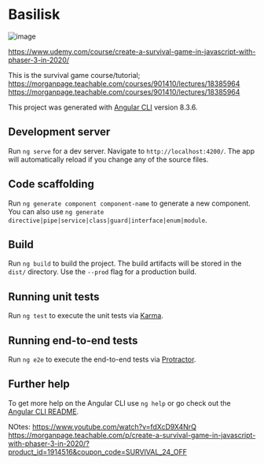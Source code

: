 # Basilisk

![image](https://user-images.githubusercontent.com/3318539/171128343-5d3c85c1-1d5a-4198-8ccb-5523de655393.png)

https://www.udemy.com/course/create-a-survival-game-in-javascript-with-phaser-3-in-2020/

This is the survival game course/tutorial; https://morganpage.teachable.com/courses/901410/lectures/18385964
https://morganpage.teachable.com/courses/901410/lectures/18385964

This project was generated with [Angular CLI](https://github.com/angular/angular-cli) version 8.3.6.

## Development server

Run `ng serve` for a dev server. Navigate to `http://localhost:4200/`. The app will automatically reload if you change any of the source files.

## Code scaffolding

Run `ng generate component component-name` to generate a new component. You can also use `ng generate directive|pipe|service|class|guard|interface|enum|module`.

## Build

Run `ng build` to build the project. The build artifacts will be stored in the `dist/` directory. Use the `--prod` flag for a production build.

## Running unit tests

Run `ng test` to execute the unit tests via [Karma](https://karma-runner.github.io).

## Running end-to-end tests

Run `ng e2e` to execute the end-to-end tests via [Protractor](http://www.protractortest.org/).

## Further help

To get more help on the Angular CLI use `ng help` or go check out the [Angular CLI README](https://github.com/angular/angular-cli/blob/master/README.md).

NOtes:
https://www.youtube.com/watch?v=fdXcD9X4NrQ
https://morganpage.teachable.com/p/create-a-survival-game-in-javascript-with-phaser-3-in-2020/?product_id=1914516&coupon_code=SURVIVAL_24_OFF
